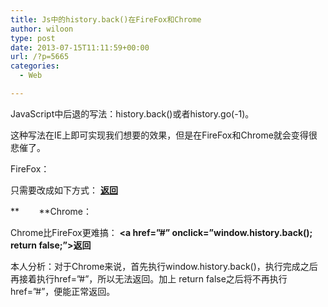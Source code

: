 ```yaml
---
title: Js中的history.back()在FireFox和Chrome
author: wiloon
type: post
date: 2013-07-15T11:11:59+00:00
url: /?p=5665
categories:
  - Web

---
```

JavaScript中后退的写法：history.back()或者history.go(-1)。

这种写法在IE上即可实现我们想要的效果，但是在FireFox和Chrome就会变得很悲催了。

FireFox：

只需要改成如下方式： **<a href=&#8221;#&#8221; onclick=&#8221;window.history.back()&#8221;>返回</a>**

**        **Chrome：

Chrome比FireFox更难搞： **<a href=&#8221;#&#8221; onclick=&#8221;window.history.back(); return false;&#8221;>返回</a>**

本人分析：对于Chrome来说，首先执行window.history.back()，执行完成之后再接着执行href=&#8221;#&#8221;，所以无法返回。加上 return false之后将不再执行href=&#8221;#&#8221;，便能正常返回。